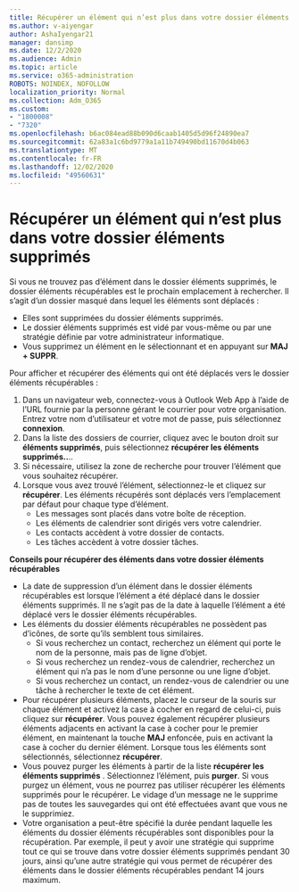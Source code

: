 ```yaml
---
title: Récupérer un élément qui n’est plus dans votre dossier éléments supprimés
ms.author: v-aiyengar
author: AshaIyengar21
manager: dansimp
ms.date: 12/2/2020
ms.audience: Admin
ms.topic: article
ms.service: o365-administration
ROBOTS: NOINDEX, NOFOLLOW
localization_priority: Normal
ms.collection: Adm_O365
ms.custom:
- "1800008"
- "7320"
ms.openlocfilehash: b6ac084ead88b090d6caab1405d5d96f24890ea7
ms.sourcegitcommit: 62a83a1c6bd9779a1a11b749490bd11670d4b063
ms.translationtype: MT
ms.contentlocale: fr-FR
ms.lasthandoff: 12/02/2020
ms.locfileid: "49560631"
---
```

# <a name="recover-an-item-thats-no-longer-in-your-deleted-items-folder"></a>Récupérer un élément qui n’est plus dans votre dossier éléments supprimés

Si vous ne trouvez pas d’élément dans le dossier éléments supprimés, le dossier éléments récupérables est le prochain emplacement à rechercher. Il s’agit d’un dossier masqué dans lequel les éléments sont déplacés :
- Elles sont supprimées du dossier éléments supprimés.
- Le dossier éléments supprimés est vidé par vous-même ou par une stratégie définie par votre administrateur informatique.
- Vous supprimez un élément en le sélectionnant et en appuyant sur **MAJ + SUPPR**.

Pour afficher et récupérer des éléments qui ont été déplacés vers le dossier éléments récupérables :
1. Dans un navigateur web, connectez-vous à Outlook Web App à l’aide de l’URL fournie par la personne gérant le courrier pour votre organisation. Entrez votre nom d’utilisateur et votre mot de passe, puis sélectionnez **connexion**.
1. Dans la liste des dossiers de courrier, cliquez avec le bouton droit sur **éléments supprimés**, puis sélectionnez **récupérer les éléments supprimés..**..
1. Si nécessaire, utilisez la zone de recherche pour trouver l’élément que vous souhaitez récupérer.
1. Lorsque vous avez trouvé l’élément, sélectionnez-le et cliquez sur **récupérer**.
   Les éléments récupérés sont déplacés vers l’emplacement par défaut pour chaque type d’élément.
    - Les messages sont placés dans votre boîte de réception.
    - Les éléments de calendrier sont dirigés vers votre calendrier.
    - Les contacts accèdent à votre dossier de contacts.
    - Les tâches accèdent à votre dossier tâches.

**Conseils pour récupérer des éléments dans votre dossier éléments récupérables**

- La date de suppression d’un élément dans le dossier éléments récupérables est lorsque l’élément a été déplacé dans le dossier éléments supprimés. Il ne s’agit pas de la date à laquelle l’élément a été déplacé vers le dossier éléments récupérables.
- Les éléments du dossier éléments récupérables ne possèdent pas d’icônes, de sorte qu’ils semblent tous similaires.
    - Si vous recherchez un contact, recherchez un élément qui porte le nom de la personne, mais pas de ligne d’objet.
    - Si vous recherchez un rendez-vous de calendrier, recherchez un élément qui n’a pas le nom d’une personne ou une ligne d’objet.
    - Si vous recherchez un contact, un rendez-vous de calendrier ou une tâche à rechercher le texte de cet élément.
- Pour récupérer plusieurs éléments, placez le curseur de la souris sur chaque élément et activez la case à cocher en regard de celui-ci, puis cliquez sur **récupérer**. Vous pouvez également récupérer plusieurs éléments adjacents en activant la case à cocher pour le premier élément, en maintenant la touche **MAJ** enfoncée, puis en activant la case à cocher du dernier élément. Lorsque tous les éléments sont sélectionnés, sélectionnez **récupérer**.
- Vous pouvez purger les éléments à partir de la liste **récupérer les éléments supprimés** . Sélectionnez l’élément, puis **purger**. Si vous purgez un élément, vous ne pourrez pas utiliser récupérer les éléments supprimés pour le récupérer. Le vidage d’un message ne le supprime pas de toutes les sauvegardes qui ont été effectuées avant que vous ne le supprimiez.
- Votre organisation a peut-être spécifié la durée pendant laquelle les éléments du dossier éléments récupérables sont disponibles pour la récupération. Par exemple, il peut y avoir une stratégie qui supprime tout ce qui se trouve dans votre dossier éléments supprimés pendant 30 jours, ainsi qu’une autre stratégie qui vous permet de récupérer des éléments dans le dossier éléments récupérables pendant 14 jours maximum.
